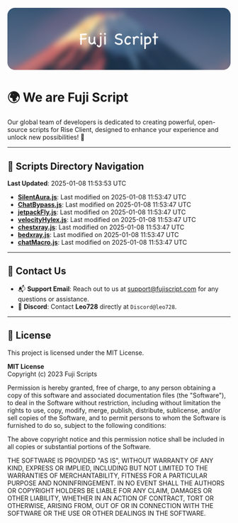 ![Banner](.github/b.webp)

# 🌍 **We are Fuji Script**

Our global team of developers is dedicated to creating powerful, open-source scripts for Rise Client, designed to enhance your experience and unlock new possibilities! 🌟

---
<!-- SCRIPTS_NAVIGATION_START -->
## 📂 **Scripts Directory Navigation**

**Last Updated**: 2025-01-08 11:53:53 UTC

- **[SilentAura.js](scripts/SilentAura.js)**: Last modified on 2025-01-08 11:53:47 UTC
- **[ChatBypass.js](scripts/ChatBypass.js)**: Last modified on 2025-01-08 11:53:47 UTC
- **[jetpackFly.js](scripts/jetpackFly.js)**: Last modified on 2025-01-08 11:53:47 UTC
- **[velocityHylex.js](scripts/velocityHylex.js)**: Last modified on 2025-01-08 11:53:47 UTC
- **[chestxray.js](scripts/chestxray.js)**: Last modified on 2025-01-08 11:53:47 UTC
- **[bedxray.js](scripts/bedxray.js)**: Last modified on 2025-01-08 11:53:47 UTC
- **[chatMacro.js](scripts/chatMacro.js)**: Last modified on 2025-01-08 11:53:47 UTC

<!-- SCRIPTS_NAVIGATION_END -->

---

## 💬 **Contact Us**  
- 📬 **Support Email**: Reach out to us at [support@fujiscript.com](mailto:support@fujiscript.com) for any questions or assistance.  
- 💬 **Discord**: Contact **Leo728** directly at `Discord@leo728`.

---

## 📜 **License**

This project is licensed under the MIT License.  

**MIT License**  
Copyright (c) 2023 Fuji Scripts  

Permission is hereby granted, free of charge, to any person obtaining a copy of this software and associated documentation files (the "Software"), to deal in the Software without restriction, including without limitation the rights to use, copy, modify, merge, publish, distribute, sublicense, and/or sell copies of the Software, and to permit persons to whom the Software is furnished to do so, subject to the following conditions:  

The above copyright notice and this permission notice shall be included in all copies or substantial portions of the Software.  

THE SOFTWARE IS PROVIDED "AS IS", WITHOUT WARRANTY OF ANY KIND, EXPRESS OR IMPLIED, INCLUDING BUT NOT LIMITED TO THE WARRANTIES OF MERCHANTABILITY, FITNESS FOR A PARTICULAR PURPOSE AND NONINFRINGEMENT. IN NO EVENT SHALL THE AUTHORS OR COPYRIGHT HOLDERS BE LIABLE FOR ANY CLAIM, DAMAGES OR OTHER LIABILITY, WHETHER IN AN ACTION OF CONTRACT, TORT OR OTHERWISE, ARISING FROM, OUT OF OR IN CONNECTION WITH THE SOFTWARE OR THE USE OR OTHER DEALINGS IN THE SOFTWARE.  
